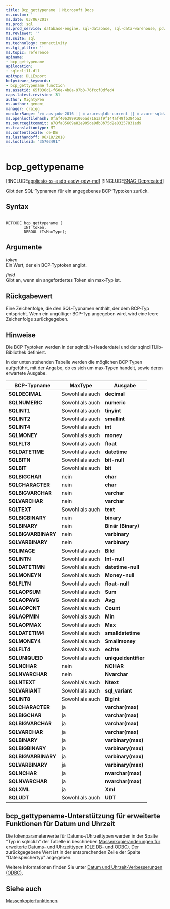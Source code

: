 ```yaml
---
title: Bcp_gettypename | Microsoft Docs
ms.custom: ''
ms.date: 03/06/2017
ms.prod: sql
ms.prod_service: database-engine, sql-database, sql-data-warehouse, pdw
ms.reviewer: ''
ms.suite: sql
ms.technology: connectivity
ms.tgt_pltfrm: ''
ms.topic: reference
apiname:
- bcp_gettypename
apilocation:
- sqlncli11.dll
apitype: DLLExport
helpviewer_keywords:
- bcp_gettypename function
ms.assetid: 65f036d1-f60e-4b8a-97b3-76fccf0dfed4
caps.latest.revision: 31
author: MightyPen
ms.author: genemi
manager: craigg
monikerRange: '>= aps-pdw-2016 || = azuresqldb-current || = azure-sqldw-latest || >= sql-server-2016 || = sqlallproducts-allversions'
ms.openlocfilehash: 0faf40639991005ad7161af9f144af49fb384ba3
ms.sourcegitcommit: a78fa85609a82e905de9db8b75d2e83257831ad9
ms.translationtype: MT
ms.contentlocale: de-DE
ms.lasthandoff: 06/18/2018
ms.locfileid: "35703491"
---
```

# <a name="bcpgettypename"></a>bcp_gettypename
[!INCLUDE[appliesto-ss-asdb-asdw-pdw-md](../../includes/appliesto-ss-asdb-asdw-pdw-md.md)]
[!INCLUDE[SNAC_Deprecated](../../includes/snac-deprecated.md)]

  Gibt den SQL-Typnamen für ein angegebenes BCP-Typtoken zurück.  
  
## <a name="syntax"></a>Syntax  
  
```  
  
RETCODE bcp_gettypename (  
        INT token,  
        DBBOOL fIsMaxType);  
```  
  
## <a name="arguments"></a>Argumente  
 *token*  
 Ein Wert, der ein BCP-Typtoken angibt.  
  
 *field*  
 Gibt an, wenn ein angefordertes Token ein max-Typ ist.  
  
## <a name="returns"></a>Rückgabewert  
 Eine Zeichenfolge, die den SQL-Typnamen enthält, der dem BCP-Typ entspricht. Wenn ein ungültiger BCP-Typ angegeben wird, wird eine leere Zeichenfolge zurückgegeben.  
  
## <a name="remarks"></a>Hinweise  
 Die BCP-Typtoken werden in der sqlncli.h-Headerdatei und der sqlncli11.lib-Bibliothek definiert.  
  
 In der unten stehenden Tabelle werden die möglichen BCP-Typen aufgeführt, mit der Angabe, ob es sich um max-Typen handelt, sowie deren erwartete Ausgabe.  
  
|BCP-Typname|MaxType|Ausgabe|  
|-------------------|-------------|------------|  
|**SQLDECIMAL**|Sowohl als auch|**decimal**|  
|**SQLNUMERIC**|Sowohl als auch|**numeric**|  
|**SQLINT1**|Sowohl als auch|**tinyint**|  
|**SQLINT2**|Sowohl als auch|**smallint**|  
|**SQLINT4**|Sowohl als auch|**int**|  
|**SQLMONEY**|Sowohl als auch|**money**|  
|**SQLFLT8**|Sowohl als auch|**float**|  
|**SQLDATETIME**|Sowohl als auch|**datetime**|  
|**SQLBITN**|Sowohl als auch|**bit-null**|  
|**SQLBIT**|Sowohl als auch|**bit**|  
|**SQLBIGCHAR**|nein|**char**|  
|**SQLCHARACTER**|nein|**char**|  
|**SQLBIGVARCHAR**|nein|**varchar**|  
|**SQLVARCHAR**|nein|**varchar**|  
|**SQLTEXT**|Sowohl als auch|**text**|  
|**SQLBIGBINARY**|nein|**binary**|  
|**SQLBINARY**|nein|**Binär (Binary)**|  
|**SQLBIGVARBINARY**|nein|**varbinary**|  
|**SQLVARBINARY**|nein|**varbinary**|  
|**SQLIMAGE**|Sowohl als auch|**Bild**|  
|**SQLINTN**|Sowohl als auch|**Int-null**|  
|**SQLDATETIMN**|Sowohl als auch|**datetime-null**|  
|**SQLMONEYN**|Sowohl als auch|**Money-null**|  
|**SQLFLTN**|Sowohl als auch|**float-null**|  
|**SQLAOPSUM**|Sowohl als auch|**Sum**|  
|**SQLAOPAVG**|Sowohl als auch|**Avg**|  
|**SQLAOPCNT**|Sowohl als auch|**Count**|  
|**SQLAOPMIN**|Sowohl als auch|**Min**|  
|**SQLAOPMAX**|Sowohl als auch|**Max**|  
|**SQLDATETIM4**|Sowohl als auch|**smalldatetime**|  
|**SQLMONEY4**|Sowohl als auch|**Smallmoney**|  
|**SQLFLT4**|Sowohl als auch|**echte**|  
|**SQLUNIQUEID**|Sowohl als auch|**uniqueidentifier**|  
|**SQLNCHAR**|nein|**NCHAR**|  
|**SQLNVARCHAR**|nein|**Nvarchar**|  
|**SQLNTEXT**|Sowohl als auch|**Ntext**|  
|**SQLVARIANT**|Sowohl als auch|**sql_variant**|  
|**SQLINT8**|Sowohl als auch|**Bigint**|  
|**SQLCHARACTER**|ja|**varchar(max)**|  
|**SQLBIGCHAR**|ja|**varchar(max)**|  
|**SQLBIGVARCHAR**|ja|**varchar(max)**|  
|**SQLVARCHAR**|ja|**varchar(max)**|  
|**SQLBINARY**|ja|**varbinary(max)**|  
|**SQLBIGBINARY**|ja|**varbinary(max)**|  
|**SQLBIGVARBINARY**|ja|**varbinary(max)**|  
|**SQLVARBINARY**|ja|**varbinary(max)**|  
|**SQLNCHAR**|ja|**nvarchar(max)**|  
|**SQLNVARCHAR**|ja|**nvarchar(max)**|  
|**SQLXML**|ja|**Xml**|  
|**SQLUDT**|Sowohl als auch|**UDT**|  
  
## <a name="bcpgettypename-support-for-enhanced-date-and-time-features"></a>bcp_gettypename-Unterstützung für erweiterte Funktionen für Datum und Uhrzeit  
 Die tokenparameterwerte für Datums-/Uhrzeittypen werden in der Spalte "Typ in sqlncli.h" der Tabelle in beschrieben [Massenkopieränderungen für erweiterte Datums- und Uhrzeittypen &#40;OLE DB- und ODBC&#41;](../../relational-databases/native-client-odbc-date-time/bulk-copy-changes-for-enhanced-date-and-time-types-ole-db-and-odbc.md). Der zurückgegebene Wert ist in der entsprechenden Zeile der Spalte "Dateispeichertyp" angegeben.  
  
 Weitere Informationen finden Sie unter [Datum und Uhrzeit-Verbesserungen &#40;ODBC&#41;](../../relational-databases/native-client-odbc-date-time/date-and-time-improvements-odbc.md).  
  
## <a name="see-also"></a>Siehe auch  
 [Massenkopierfunktionen](../../relational-databases/native-client-odbc-extensions-bulk-copy-functions/sql-server-driver-extensions-bulk-copy-functions.md)  
  
  

